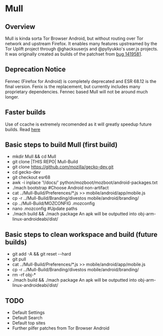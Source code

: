 Mull
==========

Overview
--------
Mull is kinda sorta Tor Browser Android, but without routing over Tor network and upstream Firefox.
It enables many features upstreamed by the Tor Uplift project through @ghacksuserjs and @pyllyukko's user.js projects.
It was originally created as builds of the patchset from [bug 1419581](https://bugzilla.mozilla.org/show_bug.cgi?id=1419581).

Deprecation Notice
------------------
Fennec (Firefox for Android) is completely deprecated and ESR 68.12 is the final version.
Fenix is the replacement, but currently includes many proprietary dependencies.
Fennec based Mull will not be around much longer.

Faster builds
-------------
Use of ccache is extremely recomended as it will greatly speedup future builds.
Read [here](https://developer.mozilla.org/en-US/docs/Mozilla/Developer_guide/Build_Instructions/ccache)


Basic steps to build Mull (first build)
---------------------------------------------
- mkdir Mull && cd Mull
- git clone |THIS REPO| Mull-Build
- git clone https://github.com/mozilla/gecko-dev.git
- cd gecko-dev
- git checkout esr68
- awk -i inplace '!/docs/' python/mozboot/mozboot/android-packages.txt
- ./mach bootstrap #Choose Android non-artifact
- cat ../Mull-Build/Preferences/*.js >> mobile/android/app/mobile.js
- cp -r ../Mull-Build/Branding/divestos mobile/android/branding/
- cp ../Mull-Build/MOZCONFIG .mozconfig
- nano .mozconfig #Update paths
- ./mach build && ./mach package
An apk will be outputted into obj-arm-linux-androideabi/dist/

Basic steps to clean workspace and build (future builds)
--------------------------------------------------------
- git add -A && git reset --hard
- git pull
- cat ../Mull-Build/Preferences/*.js >> mobile/android/app/mobile.js
- cp -r ../Mull-Build/Branding/divestos mobile/android/branding/
- rm -rf obj-*
- ./mach build && ./mach package
An apk will be outputted into obj-arm-linux-androideabi/dist/

TODO
----
- Default Settings
- Default Search
- Default top sites
- Further pilfer patches from Tor Browser Android
